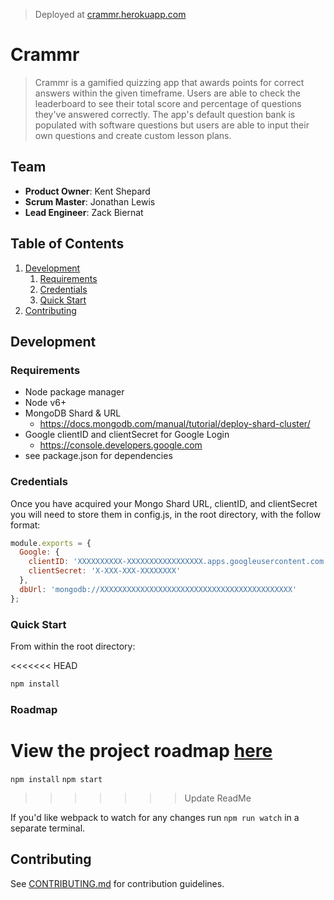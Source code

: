 > Deployed at [crammr.herokuapp.com](https://crammr.herokuapp.com/)

# Crammr

> Crammr is a gamified quizzing app that awards points for correct answers within the given timeframe. Users are able to check the leaderboard to see their total score and percentage of questions they've answered correctly. The app's default question bank is populated with software questions but users are able to input their own questions and create custom lesson plans.

## Team

  - __Product Owner__: Kent Shepard
  - __Scrum Master__: Jonathan Lewis
  - __Lead Engineer__: Zack Biernat

## Table of Contents

1. [Development](#development)
    1. [Requirements](#requirements)
    1. [Credentials](#credentials)
    1. [Quick Start](#quick-start)
1. [Contributing](#contributing)

## Development

### Requirements
- Node package manager
- Node v6+
- MongoDB Shard & URL
  - https://docs.mongodb.com/manual/tutorial/deploy-shard-cluster/
- Google clientID and clientSecret for Google Login
  - https://console.developers.google.com
- see package.json for dependencies

### Credentials

Once you have acquired your Mongo Shard URL, clientID, and clientSecret you will need to store them in config.js, in the root directory, with the follow format:

```javascript
module.exports = {
  Google: {
    clientID: 'XXXXXXXXXX-XXXXXXXXXXXXXXXXX.apps.googleusercontent.com',
    clientSecret: 'X-XXX-XXX-XXXXXXXX'
  },
  dbUrl: 'mongodb://XXXXXXXXXXXXXXXXXXXXXXXXXXXXXXXXXXXXXXXXXXX'
};
```

### Quick Start

From within the root directory:

<<<<<<< HEAD
```sh
npm install
```

### Roadmap

View the project roadmap [here](LINK_TO_PROJECT_ISSUES)
=======
`npm install`
`npm start`
>>>>>>> Update ReadMe

If you'd like webpack to watch for any changes run `npm run watch` in a separate terminal.

## Contributing

See [CONTRIBUTING.md](_CONTRIBUTING.md) for contribution guidelines.



